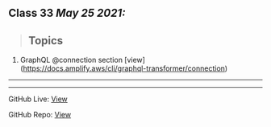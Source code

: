 
## Class 33  *May 25 2021:* 

> ## Topics

   1. GraphQL @connection section [view] (https://docs.amplify.aws/cli/graphql-transformer/connection)   

---



---

GitHub Live: [View](https://anassawalha95.github.io/reading-notes/Code%20401/Class%2033)

GitHub Repo: [View](https://github.com/anassawalha95/reading-notes/tree/main/Code%20401)
